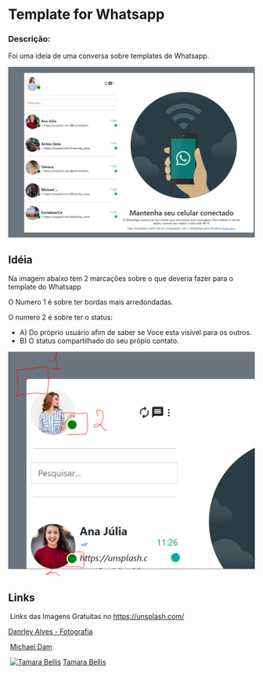 # Template for Whatsapp

### Descrição:
Foi uma ideia de uma conversa sobre templates de Whatsapp.
 
![alt](screen/screen-1.png)


## Idéia

Na imagem abaixo tem 2 marcações sobre o que deveria fazer para o template do Whatsapp

O Numero 1 é sobre ter bordas mais arredondadas.

O numero 2 é sobre ter o status:
  * A) Do próprio usuário afim de saber se Voce esta visível para os outros.
  * B) O status compartilhado do seu própio contato.

  ![alt](screen/screen-3.png)

## Links
​
Links das Imagens Gratuitas no https://unsplash.com/

[Danrley Alves - Fotografia](https://unsplash.com/@danrley_alves)

​
[Michael Dam](https://unsplash.com/@michaeldam)

​
[![Tamara Bellis](https://images.unsplash.com/profile-1613425715540-4d5cf9f806f2image?dpr=1&auto=format&fit=crop&w=150&h=150&q=60&crop=faces&bg=fff)](https://unsplash.com/@tamarabellis)
[Tamara Bellis](https://unsplash.com/@tamarabellis)
​

​